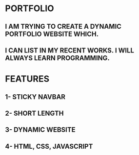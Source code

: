 # PORTFOLIO

## I AM TRYING TO CREATE A DYNAMIC PORTFOLIO WEBSITE WHICH.

## I CAN LIST IN MY RECENT WORKS. I WILL ALWAYS LEARN PROGRAMMING.

# FEATURES

## 1- STICKY NAVBAR

## 2- SHORT LENGTH

## 3- DYNAMIC WEBSITE

## 4- HTML, CSS, JAVASCRIPT

<!-- STILL WORKING -->
